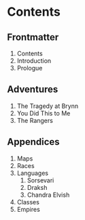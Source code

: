 # Contents

## Frontmatter
1. Contents
2. Introduction
3. Prologue

## Adventures
1. The Tragedy at Brynn
2. You Did This to Me
3. The Rangers

## Appendices
1. Maps
2. Races
3. Languages
    1. Sorsevari
    2. Draksh
    3. Chandra Elvish
4. Classes
5. Empires
